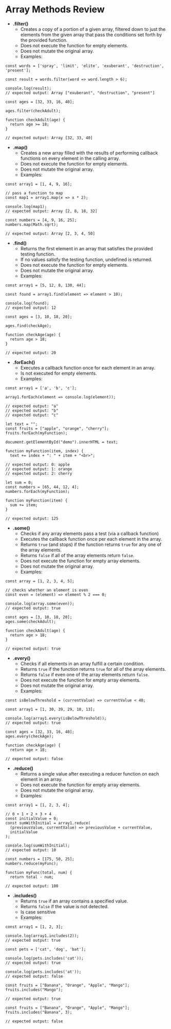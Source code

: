<h1>Array Methods Review</h1>

- **.filter()**
  - Creates a copy of a portion of a given array, filtered down to just the elements from the given array that pass the conditions set forth by the provided function.
  - Does not execute the function for empty elements.
  - Does not mutate the original array.
  - Examples:
```
const words = ['spray', 'limit', 'elite', 'exuberant', 'destruction', 'present'];

const result = words.filter(word => word.length > 6);

console.log(result);
// expected output: Array ["exuberant", "destruction", "present"]
```

```
const ages = [32, 33, 16, 40];

ages.filter(checkAdult);

function checkAdult(age) {
  return age >= 18;
}

// expected output: Array [32, 33, 40]
```

- **.map()**
  - Creates a new array filled with the results of performing callback functions on every element in the calling array.
  - Does not execute the function for empty elements.
  - Does not mutate the original array.
  - Examples:
```
const array1 = [1, 4, 9, 16];

// pass a function to map
const map1 = array1.map(x => x * 2);

console.log(map1);
// expected output: Array [2, 8, 18, 32]
```

```
const numbers = [4, 9, 16, 25];
numbers.map(Math.sqrt);

// expected output: Array [2, 3, 4, 50]
```

- **.find()**
  - Returns the first element in an array that satisfies the provided testing function.
  - If no values satisfy the testing function, undefined is returned.
  - Does not execute the function for empty elements.
  - Does not mutate the original array.
  - Examples:
```
const array1 = [5, 12, 8, 130, 44];

const found = array1.find(element => element > 10);

console.log(found);
// expected output: 12
```

```
const ages = [3, 10, 18, 20];

ages.find(checkAge);

function checkAge(age) {
  return age > 18;
}

// expected output: 20
```

- **.forEach()**
  - Executes a callback function once for each element in an array.
  - Is not executed for empty elements.
  - Examples:
```
const array1 = ['a', 'b', 'c'];

array1.forEach(element => console.log(element));

// expected output: "a"
// expected output: "b"
// expected output: "c"
```

```
let text = "";
const fruits = ["apple", "orange", "cherry"];
fruits.forEach(myFunction);

document.getElementById("demo").innerHTML = text;
 
function myFunction(item, index) {
  text += index + ": " + item + "<br>"; 
  
// expected output: 0: apple
// expected output: 1: orange
// expected output: 2: cherry
```

```
let sum = 0;
const numbers = [65, 44, 12, 4];
numbers.forEach(myFunction);

function myFunction(item) {
  sum += item;
}

// expected output: 125
```

- **.some()**
  - Checks if any array elements pass a test (via a callback function)
  - Executes the callback function once per each element in the array.
  - Returns `true` (and stops) if the function returns `true` for any one of the array elements.
  - Returns `false` if all of the array elements return `false`.
  - Does not execute the function for empty array elements.
  - Does not mutate the original array.
  - Examples:
```
const array = [1, 2, 3, 4, 5];

// checks whether an element is even
const even = (element) => element % 2 === 0;

console.log(array.some(even));
// expected output: true
```

```
const ages = [3, 10, 18, 20];
ages.some(checkAdult);

function checkAdult(age) {
  return age > 18;
}

// expected output: true
```

- **.every()**
  - Checks if all elements in an array fulfill a certain condition.
  - Returns `true` if the function returns `true` for all of the array elements.
  - Returns `false` if even one of the array elements return `false`.
  - Does not execute the function for empty array elements.
  - Does not mutate the original array.
  - Examples:
```
const isBelowThreshold = (currentValue) => currentValue < 40;

const array1 = [1, 30, 39, 29, 10, 13];

console.log(array1.every(isBelowThreshold));
// expected output: true
```

```
const ages = [32, 33, 16, 40];
ages.every(checkAge);

function checkAge(age) {
  return age > 18;

// expected output: false
```

- **.reduce()**
  - Returns a single value after executing a reducer function on each element in an array.
  - Does not execute the function for empty array elements.
  - Does not mutate the original array.
  - Examples:
```
const array1 = [1, 2, 3, 4];

// 0 + 1 + 2 + 3 + 4
const initialValue = 0;
const sumWithInitial = array1.reduce(
  (previousValue, currentValue) => previousValue + currentValue,
  initialValue
);

console.log(sumWithInitial);
// expected output: 10
```

```
const numbers = [175, 50, 25];
numbers.reduce(myFunc);

function myFunc(total, num) {
  return total - num;
  
// expected output: 100
```

- **.includes()**
  - Returns `true` if an array contains a specified value.
  - Returns `false` if the value is not detected.
  - Is case sensitive
  - Examples:
```
const array1 = [1, 2, 3];

console.log(array1.includes(2));
// expected output: true

const pets = ['cat', 'dog', 'bat'];

console.log(pets.includes('cat'));
// expected output: true

console.log(pets.includes('at'));
// expected output: false
```

```
const fruits = ["Banana", "Orange", "Apple", "Mango"];
fruits.includes("Mango");

// expected output: true
```

```
const fruits = ["Banana", "Orange", "Apple", "Mango"];
fruits.includes("Banana", 3);

// expected output: false
```
